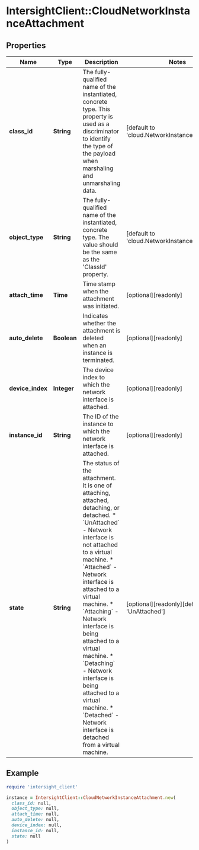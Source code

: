 # IntersightClient::CloudNetworkInstanceAttachment

## Properties

| Name | Type | Description | Notes |
| ---- | ---- | ----------- | ----- |
| **class_id** | **String** | The fully-qualified name of the instantiated, concrete type. This property is used as a discriminator to identify the type of the payload when marshaling and unmarshaling data. | [default to &#39;cloud.NetworkInstanceAttachment&#39;] |
| **object_type** | **String** | The fully-qualified name of the instantiated, concrete type. The value should be the same as the &#39;ClassId&#39; property. | [default to &#39;cloud.NetworkInstanceAttachment&#39;] |
| **attach_time** | **Time** | Time stamp when the attachment was initiated. | [optional][readonly] |
| **auto_delete** | **Boolean** | Indicates whether the attachment is deleted when an instance is terminated. | [optional][readonly] |
| **device_index** | **Integer** | The device index to which the network interface is attached. | [optional][readonly] |
| **instance_id** | **String** | The ID of the instance to which the network interface is attached. | [optional][readonly] |
| **state** | **String** | The status of the attachment. It is one of attaching, attached, detaching, or detached. * &#x60;UnAttached&#x60; - Network interface is not attached to a virtual machine. * &#x60;Attached&#x60; - Network interface is attached to a virtual machine. * &#x60;Attaching&#x60; - Network interface is being attached to a virtual machine. * &#x60;Detaching&#x60; - Network interface is being attached to a virtual machine. * &#x60;Detached&#x60; - Network interface is detached from a virtual machine. | [optional][readonly][default to &#39;UnAttached&#39;] |

## Example

```ruby
require 'intersight_client'

instance = IntersightClient::CloudNetworkInstanceAttachment.new(
  class_id: null,
  object_type: null,
  attach_time: null,
  auto_delete: null,
  device_index: null,
  instance_id: null,
  state: null
)
```

